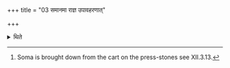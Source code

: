 +++
title = "03 समानमा राज्ञ उपावहरणात्"

+++

<details><summary>थिते</summary>

3. Everything upto bringing down[^1] of king (Soma) is the same (as in the basic paradigm).  

[^1]: Soma is brought down from the cart on the press-stones see XII.3.13.  
</details>
